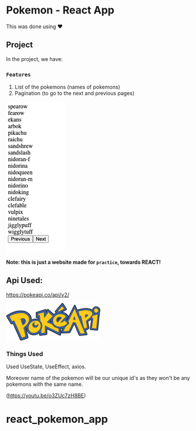 # Pokemon - React App

This was done using ❤️

## Project

In the project, we have:

### `Features`

1. List of the pokemons (names of pokemons)
2. Pagination (to go to the next and previous pages)

![App](https://github.com/saideep2000/pokemon_app/blob/main/src/app.png)

**Note: this is just a website made for `practice`, towards REACT!**

## Api Used:

https://pokeapi.co/api/v2/

![Pokeapi](https://raw.githubusercontent.com/PokeAPI/media/master/logo/pokeapi_256.png)


### Things Used

Used UseState, UseEffect, axios.

Moreover name of the pokemon will be our unique id's as they won't be any pokemons with the same name.

(https://youtu.be/o3ZUc7zH8BE)

# react_pokemon_app
